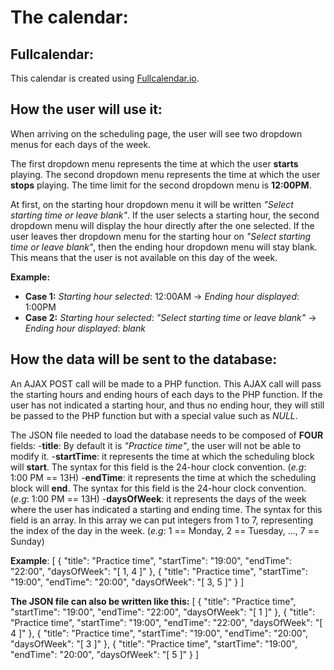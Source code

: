 # The calendar:

## Fullcalendar:

This calendar is created using [Fullcalendar.io](https://fullcalendar.io/docs "Fullcalendar's doc").

## How the user will use it:

When arriving on the scheduling page, the user will see two dropdown menus for each days of the week.

The first dropdown menu represents the time at which the user **starts** playing. The second dropdown menu represents the time at which the user **stops** playing. The time limit for the second dropdown menu is **12:00PM**. 

At first, on the starting hour dropdown menu it will be written *"Select starting time or leave blank"*. If the user selects a starting hour, the second dropdown menu will display the hour directly after the one selected.
If the user leaves ther dropdown menu for the starting hour on *"Select starting time or leave blank"*, then the ending hour dropdown menu will stay blank. This means that the user is not available on this day of the week.

**Example:** 
- **Case 1:** *Starting hour selected*: 12:00AM -> *Ending hour displayed*: 1:00PM
- **Case 2:** *Starting hour selected*: *"Select starting time or leave blank"* -> *Ending hour displayed*: *blank*

## How the data will be sent to the database:

An AJAX POST call will be made to a PHP function. This AJAX call will pass the starting hours and ending hours of each days to the PHP function. 
If the user has not indicated a starting hour, and thus no ending hour, they will still be passed to the PHP function but with a special value such as *NULL*.

The JSON file needed to load the database needs to be composed of **FOUR** fields:
-**title**: By default it is *"Practice time"*, the user will not be able to modify it.
-**startTime**: it represents the time at which the scheduling block will **start**. The syntax for this field is the 24-hour clock convention. (*e.g*: 1:00 PM == 13H)
-**endTime**: it represents the time at which the scheduling block will **end**. The syntax for this field is the 24-hour clock convention. (*e.g*: 1:00 PM == 13H)
-**daysOfWeek**: it represents the days of the week where the user has indicated a starting and ending time. The syntax for this field is an array. In this array we can put integers from 1 to 7, representing the index of the day in the week. (*e.g*: 1 == Monday, 2 == Tuesday, ..., 7 == Sunday)

**Example**:
\[
    {
        "title": "Practice time",
        "startTime": "19:00",
        "endTime": "22:00",
        "daysOfWeek": "[ 1, 4 ]"
    },
    {
        "title": "Practice time",
        "startTime": "19:00",
        "endTime": "20:00",
        "daysOfWeek": "[ 3, 5 ]"
    }
\]

**The JSON file can also be written like this:**
\[
    {
        "title": "Practice time",
        "startTime": "19:00",
        "endTime": "22:00",
        "daysOfWeek": "[ 1 ]"
    },
    {
        "title": "Practice time",
        "startTime": "19:00",
        "endTime": "22:00",
        "daysOfWeek": "[ 4 ]"
    },
    {
        "title": "Practice time",
        "startTime": "19:00",
        "endTime": "20:00",
        "daysOfWeek": "[ 3 ]"
    },
    {
        "title": "Practice time",
        "startTime": "19:00",
        "endTime": "20:00",
        "daysOfWeek": "[ 5 ]"
    }
\]